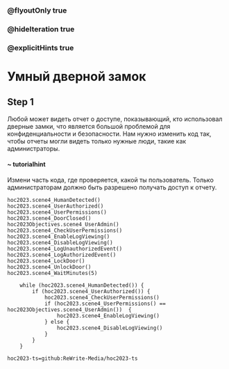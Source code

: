### @flyoutOnly true
### @hideIteration true
### @explicitHints true

# Умный дверной замок

## Step 1
Любой может видеть отчет о доступе, показывающий, кто использовал дверные замки, что является большой проблемой для конфиденциальности и безопасности. Нам нужно изменить код так, чтобы отчеты могли видеть только нужные люди, такие как администраторы.

#### ~ tutorialhint 
Измени часть кода, где проверяется, какой ты пользователь. Только администраторам должно быть разрешено получать доступ к отчету.

```ghost
hoc2023.scene4_HumanDetected()
hoc2023.scene4_UserAuthorized()
hoc2023.scene4_UserPermissions()
hoc2023.scene4_DoorClosed()
hoc2023Objectives.scene4_UserAdmin()
hoc2023.scene4_CheckUserPermissions()
hoc2023.scene4_EnableLogViewing()
hoc2023.scene4_DisableLogViewing()
hoc2023.scene4_LogUnauthorizedEvent()
hoc2023.scene4_LogAuthorizedEvent()
hoc2023.scene4_LockDoor()
hoc2023.scene4_UnlockDoor()
hoc2023.scene4_WaitMinutes(5)
```
```template
    while (hoc2023.scene4_HumanDetected()) {
        if (hoc2023.scene4_UserAuthorized()) {
            hoc2023.scene4_CheckUserPermissions()
            if (hoc2023.scene4_UserPermissions() == hoc2023Objectives.scene4_UserAdmin())  {
                hoc2023.scene4_EnableLogViewing()
            } else {
                hoc2023.scene4_DisableLogViewing()
            }
        }
    }

```

```package
hoc2023-ts=github:ReWrite-Media/hoc2023-ts
```